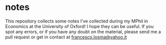 # notes
This repository collects some notes I've collected during my MPhil in Economics at the University of Oxford! I hope they can be useful. If you spot any errors, or if you have any doubt on the material, please send me a pull request or get in contact at francesco.losma@yahoo.it
